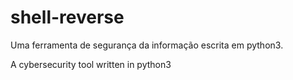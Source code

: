 # shell-reverse
Uma ferramenta de segurança da informação escrita em python3. 


A cybersecurity tool written in python3

